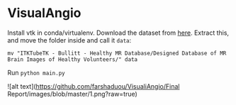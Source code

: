 # VisualAngio

Install vtk in conda/virtualenv. Download the dataset from [here](https://public.kitware.com/Wiki/TubeTK/Data). Extract this, and move the folder inside and call it `data`:

```
mv "ITKTubeTK - Bullitt - Healthy MR Database/Designed Database of MR Brain Images of Healthy Volunteers/" data
```

Run `python main.py`

![alt text](https://github.com/farshaduou/VisualiAngio/Final Report/images/blob/master/1.png?raw=true)

